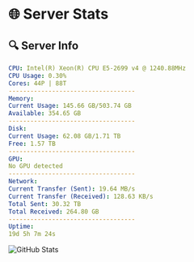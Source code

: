 # 🌐 Server Stats
## 🔍 Server Info
```yaml
CPU: Intel(R) Xeon(R) CPU E5-2699 v4 @ 1240.88MHz
CPU Usage: 0.30%
Cores: 44P | 88T
-----------------------------------
Memory:
Current Usage: 145.66 GB/503.74 GB
Available: 354.65 GB
-----------------------------------
Disk:
Current Usage: 62.08 GB/1.71 TB
Free: 1.57 TB
-----------------------------------
GPU:
No GPU detected
-----------------------------------
Network:
Current Transfer (Sent): 19.64 MB/s
Current Transfer (Received): 128.63 KB/s
Total Sent: 30.32 TB
Total Received: 264.80 GB
-----------------------------------
Uptime:
19d 5h 7m 24s
```
![GitHub Stats](https://img.shields.io/badge/Updated-2025-03-27_02:30:13-blue)